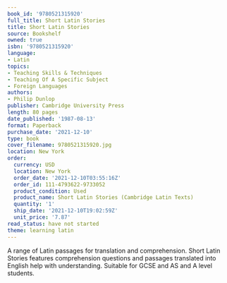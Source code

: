 ```yaml
---
book_id: '9780521315920'
full_title: Short Latin Stories
title: Short Latin Stories
source: Bookshelf
owned: true
isbn: '9780521315920'
language:
- Latin
topics:
- Teaching Skills & Techniques
- Teaching Of A Specific Subject
- Foreign Languages
authors:
- Philip Dunlop
publisher: Cambridge University Press
length: 80 pages
date_published: '1987-08-13'
format: Paperback
purchase_date: '2021-12-10'
type: book
cover_filename: 9780521315920.jpg
location: New York
order:
  currency: USD
  location: New York
  order_date: '2021-12-10T03:55:16Z'
  order_id: 111-4793622-9733052
  product_condition: Used
  product_name: Short Latin Stories (Cambridge Latin Texts)
  quantity: '1'
  ship_date: '2021-12-10T19:02:59Z'
  unit_price: '7.87'
read_status: have not started
theme: learning latin
---
```

A range of Latin passages for translation and comprehension. Short Latin Stories features comprehension questions and passages translated into English help with understanding. Suitable for GCSE and AS and A level students.

